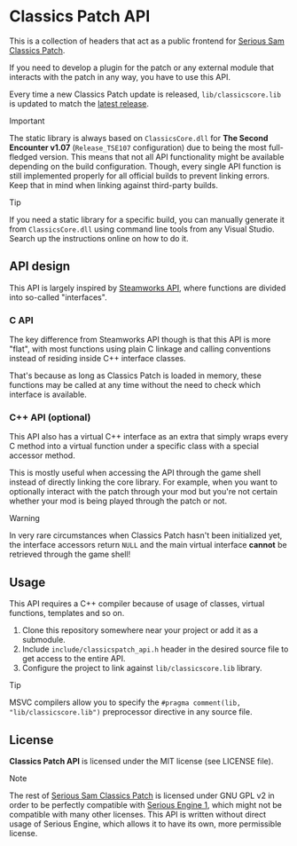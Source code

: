 # Classics Patch API

This is a collection of headers that act as a public frontend for [Serious Sam Classics Patch](https://github.com/SamClassicPatch).

If you need to develop a plugin for the patch or any external module that interacts with the patch in any way, you have to use this API.

Every time a new Classics Patch update is released, `lib/classicscore.lib` is updated to match the [latest release](https://github.com/SamClassicPatch/SuperProject/releases).

> [!IMPORTANT]
> The static library is always based on `ClassicsCore.dll` for **The Second Encounter v1.07** (`Release_TSE107` configuration) due to being the most full-fledged version. This means that not all API functionality might be available depending on the build configuration. Though, every single API function is still implemented properly for all official builds to prevent linking errors. Keep that in mind when linking against third-party builds.

> [!TIP]
> If you need a static library for a specific build, you can manually generate it from `ClassicsCore.dll` using command line tools from any Visual Studio. Search up the instructions online on how to do it.

## API design

This API is largely inspired by [Steamworks API](https://partner.steamgames.com/), where functions are divided into so-called "interfaces".

### C API
The key difference from Steamworks API though is that this API is more "flat", with most functions using plain C linkage and calling conventions instead of residing inside C++ interface classes.

That's because as long as Classics Patch is loaded in memory, these functions may be called at any time without the need to check which interface is available.

### C++ API (optional)
This API also has a virtual C++ interface as an extra that simply wraps every C method into a virtual function under a specific class with a special accessor method.

This is mostly useful when accessing the API through the game shell instead of directly linking the core library. For example, when you want to optionally interact with the patch through your mod but you're not certain whether your mod is being played through the patch or not.

> [!WARNING]
In very rare circumstances when Classics Patch hasn't been initialized yet, the interface accessors return `NULL` and the main virtual interface **cannot** be retrieved through the game shell!

## Usage

This API requires a C++ compiler because of usage of classes, virtual functions, templates and so on.

1. Clone this repository somewhere near your project or add it as a submodule.
2. Include `include/classicspatch_api.h` header in the desired source file to get access to the entire API.
3. Configure the project to link against `lib/classicscore.lib` library.
> [!TIP]
> MSVC compilers allow you to specify the `#pragma comment(lib, "lib/classicscore.lib")` preprocessor directive in any source file.

## License

**Classics Patch API** is licensed under the MIT license (see LICENSE file).

> [!NOTE]
> The rest of [Serious Sam Classics Patch](https://github.com/SamClassicPatch) is licensed under GNU GPL v2 in order to be perfectly compatible with [Serious Engine 1](https://github.com/Croteam-official/Serious-Engine), which might not be compatible with many other licenses. This API is written without direct usage of Serious Engine, which allows it to have its own, more permissible license.
